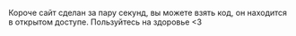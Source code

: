 Короче сайт сделан за пару секунд, вы можете взять код, он находится в открытом доступе. Пользуйтесь на здоровье <3

